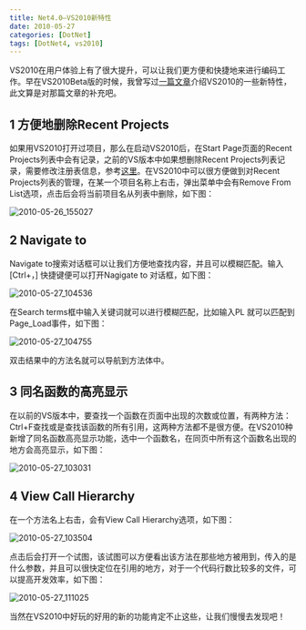 ```yaml
---
title: Net4.0—VS2010新特性
date: 2010-05-27
categories: [DotNet]
tags: [DotNet4, vs2010]
---
```


VS2010在用户体验上有了很大提升，可以让我们更方便和快捷地来进行编码工作。早在VS2010Beta版的时候，我曾写过[一篇文章](http://blog.fwhyy.com/2009/10/experience-vs2010-improvements/)介绍VS2010的一些新特性，此文算是对那篇文章的补充吧。

## 1 方便地删除Recent Projects

如果用VS2010打开过项目，那么在启动VS2010后，在Start Page页面的Recent Projects列表中会有记录，之前的VS版本中如果想删除Recent Projects列表记录，需要修改注册表信息，参考[这里](http://blog.fwhyy.com/index.php/2007/12/delete-recently-opened-in-visual-studio-project-and-file-records/)。在VS2010中可以很方便做到对Recent Projects列表的管理，在某一个项目名称上右击，弹出菜单中会有Remove From List选项，点击后会将当前项目名从列表中删除，如下图：

![2010-05-26_155027](http://fwhyy.com/img/post/2010-05-26_155027.png)

## 2 Navigate to

Navigate to搜索对话框可以让我们方便地查找内容，并且可以模糊匹配。输入[Ctrl+，] 快捷键便可以打开Nagigate to 对话框，如下图：

![2010-05-27_104536](http://fwhyy.com/img/post/2010-05-27_104536.png)

在Search terms框中输入关键词就可以进行模糊匹配，比如输入PL 就可以匹配到Page_Load事件，如下图：

![2010-05-27_104755](http://fwhyy.com/img/post/2010-05-27_104755.png)

双击结果中的方法名就可以导航到方法体中。

## 3 同名函数的高亮显示

在以前的VS版本中，要查找一个函数在页面中出现的次数或位置，有两种方法：Ctrl+F查找或是查找该函数的所有引用，这两种方法都不是很方便。在VS2010种新增了同名函数高亮显示功能，选中一个函数名，在同页中所有这个函数名出现的地方会高亮显示，如下图：

![2010-05-27_103031](http://fwhyy.com/img/post/2010-05-27_103031.png)

## 4 View Call Hierarchy

在一个方法名上右击，会有View Call Hierarchy选项，如下图：

![2010-05-27_103504](http://fwhyy.com/img/post/2010-05-27_103504.png)

点击后会打开一个试图，该试图可以方便看出该方法在那些地方被用到，传入的是什么参数，并且可以很快定位在引用的地方，对于一个代码行数比较多的文件，可以提高开发效率，如下图：

![2010-05-27_111025](http://fwhyy.com/img/post/2010-05-27_111025.png)

当然在VS2010中好玩的好用的新的功能肯定不止这些，让我们慢慢去发现吧！

